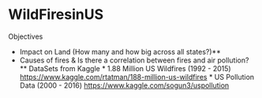 # WildFiresinUS

Objectives  
   * Impact on Land (How many and how big across all states?)**
   * Causes of fires & Is there a correlation between fires and air pollution?**
DataSets from Kaggle 
    * 1.88 Million US Wildfires (1992 - 2015)  https://www.kaggle.com/rtatman/188-million-us-wildfires
    * US Pollution Data (2000 - 2016) https://www.kaggle.com/sogun3/uspollution
